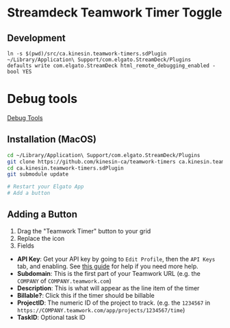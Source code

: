 # Streamdeck Teamwork Timer Toggle

## Development

```
ln -s $(pwd)/src/ca.kinesin.teamwork-timers.sdPlugin ~/Library/Application\ Support/com.elgato.StreamDeck/Plugins
defaults write com.elgato.StreamDeck html_remote_debugging_enabled -bool YES
```

# Debug tools

[Debug Tools](http://localhost:23654/)

## Installation (MacOS)

```sh
cd ~/Library/Application\ Support/com.elgato.StreamDeck/Plugins
git clone https://github.com/kinesin-ca/teamwork-timers ca.kinesin.teamwork-timers.sdPlugin
cd ca.kinesin.teamwork-timers.sdPlugin
git submodule update

# Restart your Elgato App
# Add a button
```

## Adding a Button

1. Drag the "Teamwork Timer" button to your grid
2. Replace the icon
3. Fields
  - **API Key**: Get your API key by going to `Edit Profile`, then the `API Keys` tab, and enabling. See [this guide](https://support.teamwork.com/desk/profile-settings/generating-an-api-key) for help if you need more help.
  - **Subdomain**: This is the first part of your Teamwork URL (e.g. the `COMPANY` of `COMPANY.teamwork.com`)
  - **Description**: This is what will appear as the line item of the timer
  - **Billable?**: Click this if the timer should be billable
  - **ProjectID**: The numeric ID of the project to track. (e.g. the `1234567` in `https://COMPANY.teamwork.com/app/projects/1234567/time`)
  - **TaskID**: Optional task ID
